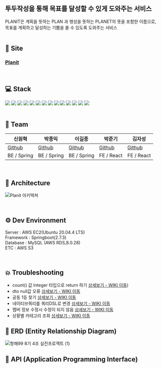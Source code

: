 ## 투두작성을 통해 목표를 달성할 수 있게 도와주는 서비스
PLANIT은 계획을 뜻하는 PLAN 과 행성을 뜻하는 PLANET의 뜻을 포함한 이름으로, 목표를 계획하고 달성하는 기쁨을 줄 수 있도록 도와주는 서비스
<br/>
<br/>

## 🔗 Site
### [Planit](https://planit.co.kr/)

<br/>

## 💻 Stack
<div>
  <img src="https://img.shields.io/badge/springBoot-6DB33F?style=for-the-badge&logo=spring&logoColor=white">
  <img src="https://img.shields.io/badge/java-007396?style=for-the-badge&logo=java&logoColor=white"> 
  <img src="https://img.shields.io/badge/mysql-4479A1?style=for-the-badge&logo=mysql&logoColor=white">
  <img src="https://img.shields.io/badge/ubuntu-FCC624?style=for-the-badge&logo=linux&logoColor=black"> 
  <img src="https://img.shields.io/badge/amazonaws-232F3E?style=for-the-badge&logo=amazonaws&logoColor=white">
  <img src="https://img.shields.io/badge/amazonec2-FF9900?style=for-the-badge&logo=amazonec2&logoColor=white">
  <img src="https://img.shields.io/badge/amazons3-569A31?style=for-the-badge&logo=amazons3&logoColor=white">
  <img src="https://img.shields.io/badge/github-181717?style=for-the-badge&logo=github&logoColor=white">
  <img src="https://img.shields.io/badge/postman-FF6C37?style=for-the-badge&logo=postman&logoColor=white">
  <img src="https://img.shields.io/badge/apachejmeter-D22128?style=for-the-badge&logo=apachejmeter&logoColor=white">
  <img src="https://img.shields.io/badge/notion-000000?style=for-the-badge&logo=notion&logoColor=white">
  <img src="https://camo.githubusercontent.com/f0cede42e8391ba6bb70096f58bc63c8f5c846ea5cde8f27327e571a99e9a3e0/68747470733a2f2f696d672e736869656c64732e696f2f62616467652f636f64656465706c6f792d3644423333463f7374796c653d666f722d7468652d6261646765266c6f676f3d636f64656465706c6f79266c6f676f436f6c6f723d7768697465" data-canonical-src="https://img.shields.io/badge/codedeploy-6DB33F?style=for-the-badge&amp;logo=codedeploy&amp;logoColor=white" style="max-width: 100%;">
  <img src="https://camo.githubusercontent.com/848a56128bd7fb616d4513033e90bdd63c7af1cf66a0e4e96c817cc514638499/68747470733a2f2f696d672e736869656c64732e696f2f62616467652f47697448756220416374696f6e732d3230383846463f7374796c653d666f722d7468652d6261646765266c6f676f3d47697448756220416374696f6e73266c6f676f436f6c6f723d7768697465" data-canonical-src="https://img.shields.io/badge/GitHub Actions-2088FF?style=for-the-badge&amp;logo=GitHub Actions&amp;logoColor=white" style="max-width: 100%;">
  <img src="https://camo.githubusercontent.com/c0f71772804c86d0f144ce923027aff25e8d761c6b791d2de6698607e21c5465/68747470733a2f2f696d672e736869656c64732e696f2f62616467652f677261646c652d3032333033413f7374796c653d666f722d7468652d6261646765266c6f676f3d677261646c65266c6f676f436f6c6f723d7768697465" data-canonical-src="https://img.shields.io/badge/gradle-02303A?style=for-the-badge&amp;logo=gradle&amp;logoColor=white" style="max-width: 100%;">
</div>

<br/>

## 🧙 Team
|신원혁|박종익|이길종|박준기|김자성
|---|---|---|---|---|
|[Github](https://github.com/god1hyuk)|[Github](https://github.com/ParkJong-ic)|[Github](https://github.com/Jongleee)|[Github](https://github.com/byjgpark)|[Github](https://github.com/jaseongkim)|
|BE / Spring|BE / Spring|BE / Spring|FE / React|FE / React|

<br/>

## :santa: Architecture

![Planit 아키텍쳐](https://user-images.githubusercontent.com/81502140/193481909-30765c17-2a8e-419c-bcfa-bea8736ebd18.png)

<br/>

## ⚙️ Dev Environment
Server : AWS EC2(Ubuntu 20.04.4 LTS) <br/>
Framework : Springboot(2.7.3) <br/>
Database : MySQL (AWS RDS,8.0.28) <br/>
ETC : AWS S3 <br/>

<br/>

## 💥 Troubleshooting

- count() 값 Integer 타입으로 return 하기 [상세보기 - WIKI 이동](https://github.com/hanghae-w8-t4-plan-it/backend/wiki/count()-%EA%B0%92-Integer-%ED%83%80%EC%9E%85%EC%9C%BC%EB%A1%9C-return-%ED%95%98%EA%B8%B0))
- dto null값 오류 [상세보기 - WIKI 이동](https://github.com/hanghae-w8-t4-plan-it/backend/wiki/dto-null%EA%B0%92-%EC%98%A4%EB%A5%98)
- 공동 1등 찾기 [상세보기 - WIKI 이동](https://github.com/hanghae-w8-t4-plan-it/backend/wiki/%EA%B3%B5%EB%8F%99-1%EB%93%B1-%EC%B0%BE%EA%B8%B0)
- 네이티브쿼리를 쿼리DSL로 변경 [상세보기 - WIKI 이동](https://github.com/hanghae-w8-t4-plan-it/backend/wiki/%EB%84%A4%EC%9D%B4%ED%8B%B0%EB%B8%8C%EC%BF%BC%EB%A6%AC%EB%A5%BC-%EC%BF%BC%EB%A6%ACDSL%EB%A1%9C-%EB%B3%80%EA%B2%BD)
- 멤버 정보 수정시 수정이 되지 않음 [상세보기 - WIKI 이동](https://github.com/hanghae-w8-t4-plan-it/backend/wiki/%EB%A9%A4%EB%B2%84-%EC%A0%95%EB%B3%B4-%EC%88%98%EC%A0%95%EC%8B%9C-%EC%88%98%EC%A0%95%EC%9D%B4-%EB%90%98%EC%A7%80-%EC%95%8A%EC%9D%8C)
- 상황별 카테고리 조회 [상세보기 - WIKI 이동](https://github.com/hanghae-w8-t4-plan-it/backend/wiki/%EC%83%81%ED%99%A9%EB%B3%84-%EC%B9%B4%ED%85%8C%EA%B3%A0%EB%A6%AC-%EC%A1%B0%ED%9A%8C)

## 🔐 ERD (Entity Relationship Diagram) 

![항해99 8기 4조 실전프로젝트 (1)](https://user-images.githubusercontent.com/81502140/192084706-88c3dcc3-a07a-40b5-b8f7-3981b9ce2799.png)
<br/>

## 📝 API (Application Programming Interface) 

<br/> 
